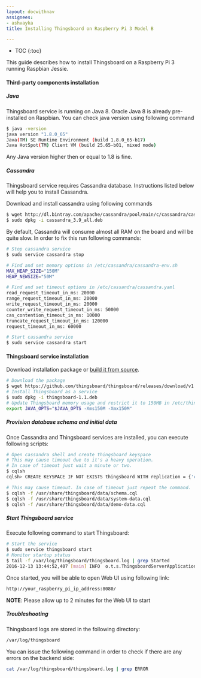 ```yaml
---
layout: docwithnav
assignees:
- ashvayka
title: Installing Thingsboard on Raspberry Pi 3 Model B

---
```


* TOC
{:toc}

This guide describes how to install Thingsboard on a Raspberry Pi 3 running Raspbian Jessie.

#### Third-party components installation

##### Java

Thingsboard service is running on Java 8. Oracle Java 8 is already pre-installed on Raspbian. 
You can check java version using following command

```bash
$ java -version
java version "1.8.0_65"
Java(TM) SE Runtime Environment (build 1.8.0_65-b17)
Java HotSpot(TM) Client VM (build 25.65-b01, mixed mode)
```

Any Java version higher then or equal to 1.8 is fine. 

##### Cassandra

Thingsboard service requires Cassandra database.
Instructions listed below will help you to install Cassandra.

Download and install cassandra using following commands

```bash
$ wget http://dl.bintray.com/apache/cassandra/pool/main/c/cassandra/cassandra_3.9_all.deb
$ sudo dpkg -i cassandra_3.9_all.deb
```

By default, Cassandra will consume almost all RAM on the board and will be quite slow. 
In order to fix this run following commands:

```bash
# Stop cassandra service
$ sudo service cassandra stop

# Find and set memory options in /etc/cassandra/cassandra-env.sh
MAX_HEAP_SIZE="150M"
HEAP_NEWSIZE="50M"

# Find and set timeout options in /etc/cassandra/cassandra.yaml
read_request_timeout_in_ms: 20000
range_request_timeout_in_ms: 20000
write_request_timeout_in_ms: 20000
counter_write_request_timeout_in_ms: 50000
cas_contention_timeout_in_ms: 10000
truncate_request_timeout_in_ms: 120000
request_timeout_in_ms: 60000

# Start cassandra service
$ sudo service cassandra start
```

#### Thingsboard service installation

Download installation package or [build it from source](/docs/user-guide/install/building-from-source).

```bash
# Download the package
$ wget https://github.com/thingsboard/thingsboard/releases/download/v1.1/thingsboard-1.1.deb
# Install Thingsboard as a service
$ sudo dpkg -i thingsboard-1.1.deb
# Update Thingsboard memory usage and restrict it to 150MB in /etc/thingsboard/conf/thingsboard.conf
export JAVA_OPTS="$JAVA_OPTS -Xms150M -Xmx150M"
```

##### Provision database schema and initial data

Once Cassandra and Thingsboard services are installed, you can execute following scripts:

```bash
# Open cassandra shell and create thingsboard keyspace
# This may cause timeout due to it's a heavy operation. 
# In case of timeout just wait a minute or two.
$ cqlsh
cqlsh> CREATE KEYSPACE IF NOT EXISTS thingsboard WITH replication = {'class' : 'SimpleStrategy', 'replication_factor' : 1};

# This may cause timeout. In case of timeout just repeat the command.
$ cqlsh -f /usr/share/thingsboard/data/schema.cql
$ cqlsh -f /usr/share/thingsboard/data/system-data.cql
$ cqlsh -f /usr/share/thingsboard/data/demo-data.cql
```

##### Start Thingsboard service

Execute following command to start Thingsboard:

```bash
# Start the service
$ sudo service thingsboard start
# Monitor startup status
$ tail -f /var/log/thingsboard/thingsboard.log | grep Started
2016-12-13 13:44:52,407 [main] INFO  o.t.s.ThingsboardServerApplication - Started ThingsboardServerApplication in 113.64 seconds (JVM running for 118.624)
```
 
Once started, you will be able to open Web UI using following link:

```bash
http://your_raspberry_pi_ip_address:8080/

```
**NOTE**: Please allow up to 2 minutes for the Web UI to start

##### Troubleshooting

Thingsboard logs are stored in the following directory:
 
```bash
/var/log/thingsboard
```

You can issue the following command in order to check if there are any errors on the backend side:
 
```bash
cat /var/log/thingsboard/thingsboard.log | grep ERROR
```
